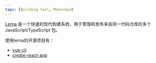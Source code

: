 ```yaml
---
tags: [Building tool, Monorepo]
---
```


[Lerna](https://lerna.js.org/) 是一个快速的现代构建系统，用于管理和发布来自同一代码仓库的多个 JavaScript/TypeScript 包。

使用lerna的开源项目有：
- [vue-cli](https://github.com/vuejs/vue-cli)
- [create-react-app](https://github.com/facebook/create-react-app)